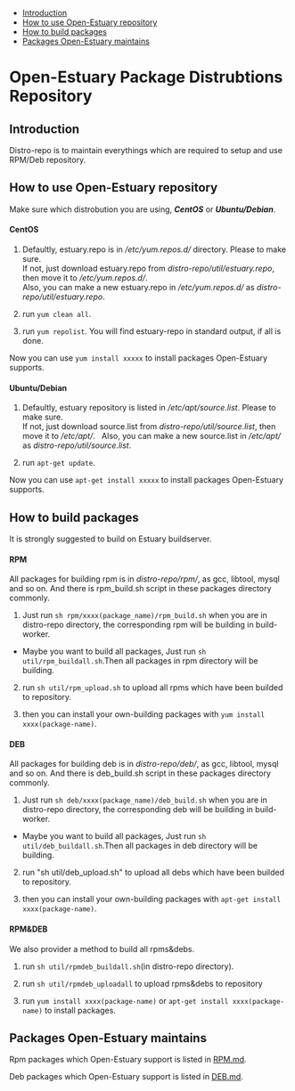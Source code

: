 * [Introduction](#1)
* [How to use Open-Estuary repository](#2)
* [How to build packages](#3)
* [Packages Open-Estuary maintains](#4)

# Open-Estuary Package Distrubtions Repository
## <a name="1">Introduction</a>
Distro-repo is to maintain everythings which are required to setup and use RPM/Deb repository.  

## <a name="2">How to use Open-Estuary repository</a>
Make sure which distrobution you are using, ***CentOS*** or ***Ubuntu/Debian***.

#### CentOS  
1. Defaultly, estuary.repo is in */etc/yum.repos.d/* directory. Please to make sure.  
If not, just download estuary.repo from *distro-repo/util/estuary.repo*, then move it to */etc/yum.repos.d/*.  
Also, you can make a new estuary.repo in */etc/yum.repos.d/* as *distro-repo/util/estuary.repo*.  

2. run `yum clean all`.

3. run `yum repolist`.
You will find estuary-repo in standard output, if all is done.  

Now you can use `yum install xxxxx` to install packages Open-Estuary supports.  

#### Ubuntu/Debian
1. Defaultly, estuary repository is listed in */etc/apt/source.list*. Please to make sure.  
If not, just download source.list from *distro-repo/util/source.list*, then move it to */etc/apt/*.  
Also, you can make a new source.list in */etc/apt/* as *distro-repo/util/source.list*.  

2. run `apt-get update`.  
    
Now you can use `apt-get install xxxxx` to install packages Open-Estuary supports. 

## <a name="3">How to build packages</a>  
It is strongly suggested to build on Estuary buildserver.  

#### RPM  
All packages for building rpm is in *distro-repo/rpm/*, as gcc, libtool, mysql and so on. And there is rpm_build.sh script in these packages directory commonly.  

1. Just run `sh rpm/xxxx(package_name)/rpm_build.sh` when you are in distro-repo directory, the corresponding rpm will be building in build-worker.

* Maybe you want to build all packages, Just run `sh util/rpm_buildall.sh`.Then all packages in rpm directory will be building.  

2. run `sh util/rpm_upload.sh` to upload all rpms which have been builded to repository.   

3. then you can install your own-building packages with `yum install xxxx(package-name)`.  

#### DEB
All packages for building deb is in *distro-repo/deb/*, as gcc, libtool, mysql and so on. And there is deb_build.sh script in these packages directory commonly.  

1. Just run `sh deb/xxxx(package_name)/deb_build.sh` when you are in distro-repo directory, the corresponding deb will be building in build-worker.

* Maybe you want to build all packages, Just run `sh util/deb_buildall.sh`.Then all packages in deb directory will be building.  

2. run "sh util/deb_upload.sh" to upload all debs which have been builded to repository.   

3. then you can install your own-building packages with `apt-get install xxxx(package-name)`.  

#### RPM&DEB
We also provider a method to build all rpms&debs.

1. run `sh util/rpmdeb_buildall.sh`(in distro-repo directory).   

2. run `sh util/rpmdeb_uploadall` to upload rpms&debs to repository 

3. run `yum install xxxx(package-name)` or `apt-get install xxxx(package-name)` to install packages.  

## <a name="4">Packages Open-Estuary maintains</a>  
Rpm packages which Open-Estuary support is listed in [RPM.md](https://github.com/open-estuary/distro-repo/blob/master/RPM.md).  

Deb packages which Open-Estuary support is listed in [DEB.md](https://github.com/open-estuary/distro-repo/blob/master/DEB.md).








